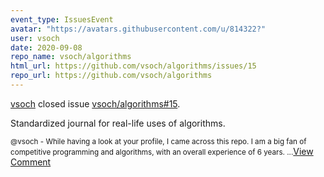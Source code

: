 ```yaml
---
event_type: IssuesEvent
avatar: "https://avatars.githubusercontent.com/u/814322?"
user: vsoch
date: 2020-09-08
repo_name: vsoch/algorithms
html_url: https://github.com/vsoch/algorithms/issues/15
repo_url: https://github.com/vsoch/algorithms
---
```


<a href='https://github.com/vsoch' target='_blank'>vsoch</a> closed issue <a href='https://github.com/vsoch/algorithms/issues/15' target='_blank'>vsoch/algorithms#15</a>.

<p>Standardized journal for real-life uses of algorithms.</p><small>@vsoch - While having a look at your profile, I came across this repo. I am a big fan of competitive programming and algorithms, with an overall experience of 6 years....</small><a href='https://github.com/vsoch/algorithms/issues/15' target='_blank'>View Comment</a>